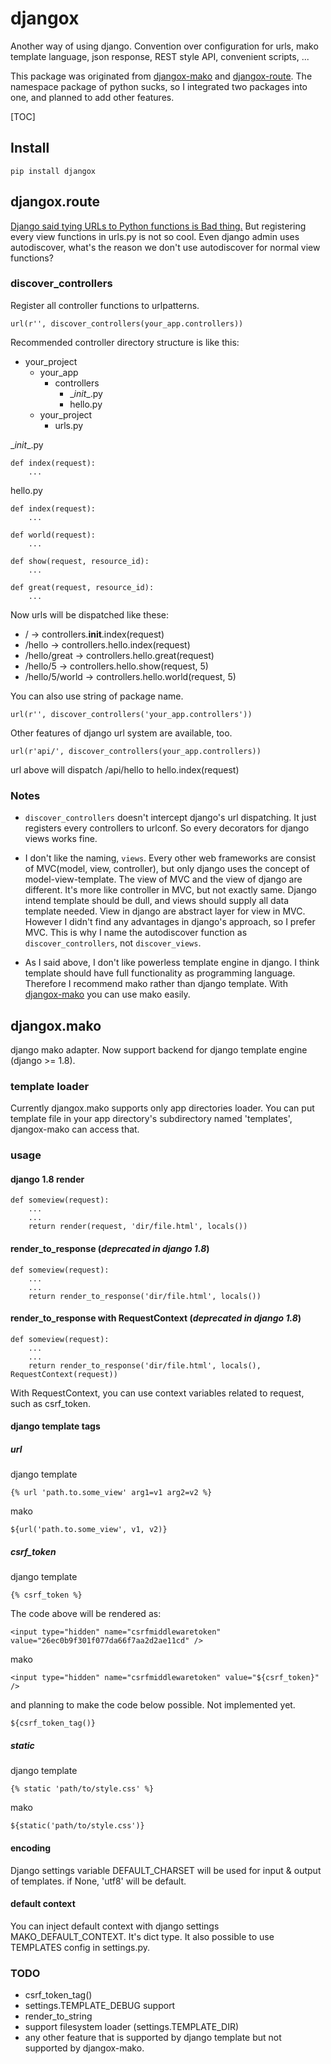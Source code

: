 # djangox
Another way of using django. Convention over configuration for urls, mako template language, json response, REST style API, convenient scripts, ...

This package was originated from [djangox-mako](http://github.com/youngrok/djangox-mako) and [djangox-route](http://github.com/youngrok/djangox-route). The namespace package of python sucks, so I integrated two packages into one, and planned to add other features.

[TOC]

## Install

	pip install djangox

## djangox.route
[Django said tying URLs to Python functions is Bad thing.](https://docs.djangoproject.com/en/dev/misc/design-philosophies/#id8) But registering every view functions in urls.py is not so cool. Even django admin uses autodiscover, what's the reason we don't use autodiscover for normal view functions?


### discover_controllers
Register all controller functions to urlpatterns.

    url(r'', discover_controllers(your_app.controllers))

Recommended controller directory structure is like this:

* your_project
  * your_app
    * controllers
      * \__init__.py
      * hello.py
  * your_project
    * urls.py
    
\__init__.py

	def index(request):
		...	

hello.py

	def index(request):
		...
		
	def world(request):
		...

	def show(request, resource_id):
		...		

	def great(request, resource_id):
		...

Now urls will be dispatched like these:

* / -> controllers.__init__.index(request)
* /hello -> controllers.hello.index(request)
* /hello/great -> controllers.hello.great(request)
* /hello/5 -> controllers.hello.show(request, 5)
* /hello/5/world -> controllers.hello.world(request, 5)

You can also use string of package name.

    url(r'', discover_controllers('your_app.controllers'))
    
Other features of django url system are available, too.

    url(r'api/', discover_controllers(your_app.controllers))

url above will dispatch /api/hello to hello.index(request)


### Notes
* `discover_controllers` doesn't intercept django's url dispatching. It just registers every controllers to urlconf. So every decorators for django views works fine.

* I don't like the naming, `views`. Every other web frameworks are consist of MVC(model, view, controller), but only django uses the concept of model-view-template. The view of MVC and the view of django are different. It's more like controller in MVC, but not exactly same. Django intend template should be dull, and views should supply all data template needed. View in django are abstract layer for view in MVC. However I didn't find any advantages in django's approach, so I prefer MVC. This is why I name the autodiscover function as `discover_controllers`, not `discover_views`.

* As I said above, I don't like powerless template engine in django. I think template should have full functionality as programming language. Therefore I recommend mako rather than django template. With [djangox-mako](https://github.com/youngrok/djangox-mako) you can use mako easily.


## djangox.mako
django mako adapter. Now support backend for django template engine (django >= 1.8).

### template loader
Currently djangox.mako supports only app directories loader. You can put template file in your app directory's subdirectory named 'templates', djangox-mako can access that.

### usage
#### django 1.8 render

	def someview(request):
	    ...
	    ...
        return render(request, 'dir/file.html', locals())
	
#### render_to_response (*deprecated in django 1.8*)


	def someview(request):
	    ...
	    ...
        return render_to_response('dir/file.html', locals())
        
#### render_to_response with RequestContext (*deprecated in django 1.8*)

	def someview(request):
	    ...
	    ...
        return render_to_response('dir/file.html', locals(), RequestContext(request))

With RequestContext, you can use context variables related to request, such as csrf_token.

#### django template tags
##### url
django template

    {% url 'path.to.some_view' arg1=v1 arg2=v2 %}
    
mako

    ${url('path.to.some_view', v1, v2)}

##### csrf_token
django template
	
	{% csrf_token %}

The code above will be rendered as:

    <input type="hidden" name="csrfmiddlewaretoken" value="26ec0b9f301f077da66f7aa2d2ae11cd" />	
    
mako

    <input type="hidden" name="csrfmiddlewaretoken" value="${csrf_token}" />

and planning to make the code below possible. Not implemented yet.
    
    ${csrf_token_tag()}

##### static
django template

	{% static 'path/to/style.css' %}

mako

	${static('path/to/style.css')}

#### encoding
Django settings variable DEFAULT_CHARSET will be used for input & output of templates. if None, 'utf8' will be default.

#### default context
You can inject default context with django settings MAKO_DEFAULT_CONTEXT. It's dict type. It also possible to use TEMPLATES config in settings.py.

### TODO
* csrf_token_tag()
* settings.TEMPLATE_DEBUG support
* render_to_string
* support filesystem loader (settings.TEMPLATE_DIR)
* any other feature that is supported by django template but not supported by djangox-mako.

